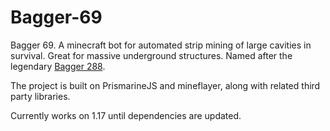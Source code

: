 # Bagger-69
Bagger 69. A minecraft bot for automated strip mining of large cavities in survival. Great for massive underground structures. Named after the legendary [Bagger 288](https://www.youtube.com/watch?v=azEvfD4C6ow). 

The project is built on PrismarineJS and mineflayer, along with related third party libraries.

Currently works on 1.17 until dependencies are updated.
